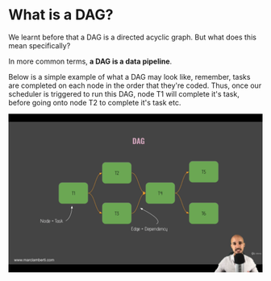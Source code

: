 # What is a DAG?

We learnt before that a DAG is a directed acyclic graph. But what does this mean specifically?

In more common terms, **a DAG is a data pipeline**.

Below is a simple example of what a DAG may look like, remember, tasks are completed on each node in the order that they're coded. Thus, once our scheduler is triggered to run this DAG, node T1 will complete it's task, before going onto node T2 to complete it's task etc.

![](../images/ExampleOfADAG.png)